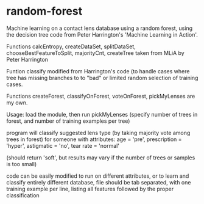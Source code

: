 # random-forest
Machine learning on a contact lens database using a random forest, 
  using the decision tree code from Peter Harrington's 'Machine Learning in Action'.

Functions calcEntropy, createDataSet, splitDataSet, chooseBestFeatureToSplit, majorityCnt, createTree 
  taken from MLiA by Peter Harrington
  
Funtion classify modified from Harrington's code 
  (to handle cases where tree has missing branches to to "bad" or limited random selection of training cases.
  
Functions createForest, classifyOnForest, voteOnForest, pickMyLenses are my own.

Usage:
load the module, then run pickMyLenses (specify number of trees in forest, and number of training examples per tree)

program will classify suggested lens type (by taking majority vote among trees in forest)
  for someone with attributes: age = 'pre', prescription = 'hyper', astigmatic = 'no', tear rate = 'normal'
  
(should return 'soft', but results may vary if the number of trees or samples is too small)

code can be easily modified to run on different attributes, or to learn and classify entirely different database, file should be tab separated, with one training example per line, listing all features followed by the proper classification 
